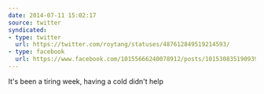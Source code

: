 ```yaml
---
date: 2014-07-11 15:02:17
source: twitter
syndicated:
- type: twitter
  url: https://twitter.com/roytang/statuses/487612849519214593/
- type: facebook
  url: https://www.facebook.com/10155666240078912/posts/10153083519093912
---
```


It's been a tiring week, having a cold didn't help